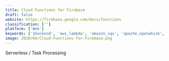 ```yaml
---
title: Cloud Functions for Firebase
draft: false 
website: https://firebase.google.com/docs/functions
classification: ['']
platform: ['Web']
keywords: ['1backend', 'aws_lambda', 'amazon_sqs', 'apache_openwhisk', 'azure_container_instances', 'devspace', 'ironworker', 'knative', 'kubeless', 'piwik', 'qwilt', 'sourcetree', 'valence', 'woopra', 'zappa']
image: 2020/04/Cloud-Functions-for-Firebase.png
---
```

Serverless / Task Processing